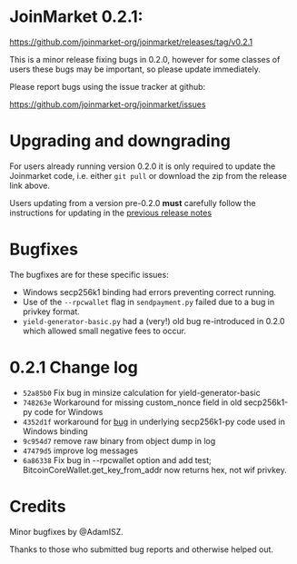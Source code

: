 JoinMarket 0.2.1: 
================= 

<https://github.com/joinmarket-org/joinmarket/releases/tag/v0.2.1> 

This is a minor release fixing bugs in 0.2.0, however for some classes of users these bugs may be important, so please update immediately.

Please report bugs using the issue tracker at github: 

<https://github.com/joinmarket-org/joinmarket/issues> 

Upgrading and downgrading 
========================= 

For users already running version 0.2.0 it is only required to update the Joinmarket code, i.e. either `git pull` or download the zip from the release link above.

Users updating from a version pre-0.2.0 **must** carefully follow the instructions for updating in the [previous release notes](https://github.com/JoinMarket-Org/joinmarket/blob/master/doc/release-notes-0.2.0.md)

Bugfixes 
======== 

The bugfixes are for these specific issues:

* Windows secp256k1 binding had errors preventing correct running.
* Use of the `--rpcwallet` flag in `sendpayment.py` failed due to a bug in privkey format.
* `yield-generator-basic.py` had a (very!) old bug re-introduced in 0.2.0 which allowed small negative fees to occur.


0.2.1 Change log 
================= 

- `52a85b0` Fix bug in minsize calculation for yield-generator-basic
- `748263e` Workaround for missing custom_nonce field in old secp256k1-py code for Windows
- `4352d1f` workaround for [bug](https://github.com/ludbb/secp256k1-py/pull/10) in underlying secp256k1-py code used in Windows binding
- `9c954d7` remove raw binary from object dump in log 
- `47479d5` improve log messages
- `6a86338` Fix bug in --rpcwallet option and add test; BitcoinCoreWallet.get_key_from_addr now returns hex, not wif privkey.

Credits 
======= 

Minor bugfixes by @AdamISZ.

Thanks to those who submitted bug reports and otherwise helped out. 
